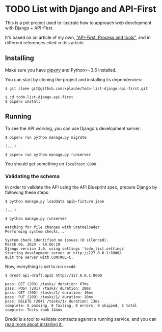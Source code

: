 # TODO List with Django and API-First

This is a pet project used to ilustrate how to approach web development with Django + API-First.

It's based on an article of my own, ["API-First: Process and tools"](https://medium.com/@kplaube/api-first-process-and-tools-b16ae90d2a5c), and in different
references cited in this article.

## Installing

Make sure you have [pipenv](https://pipenv.readthedocs.io/en/latest/) and Python>=3.6 installed.

You can start by cloning the project and installing its dependencies:

```shell
$ git clone git@github.com:kplaube/todo-list-django-api-first.git

$ cd todo-list-django-api-first
$ pipenv install
```

## Running

To see the API working, you can use Django's development server:

```shell
$ pipenv run python manage.py migrate

(...)

$ pipenv run python manage.py runserver
```

You should get something on `localhost:8000`.

### Validating the schema

In order to validate the API using the API Blueprint spec, prepare Django by following these steps:

```
$ python manage.py loaddata apib-fixture.json

(...)

$ python manage.py runserver

Watching for file changes with StatReloader
Performing system checks...

System check identified no issues (0 silenced).
March 06, 2020 - 14:00:19
Django version 3.0, using settings 'todo_list.settings'
Starting development server at http://127.0.0.1:8000/
Quit the server with CONTROL-C.
```

Now, everything is set to run `dredd`:

```
$ dredd api-draft.apib http://127.0.0.1:8000

pass: GET (200) /tasks/ duration: 67ms
pass: POST (201) /tasks/ duration: 20ms
pass: GET (200) /tasks/1/ duration: 16ms
pass: PUT (200) /tasks/1/ duration: 20ms
pass: DELETE (204) /tasks/1/ duration: 13ms
complete: 5 passing, 0 failing, 0 errors, 0 skipped, 5 total
complete: Tests took 144ms
```

Dredd is a tool to validate contracts against a running service, and you can [read more about installing it ](https://dredd.org/en/latest/quickstart.html#install-dredd).
